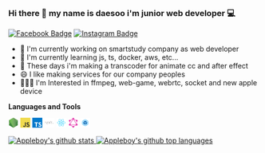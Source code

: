 ### Hi there 👋 my name is daesoo i'm junior web developer 💻<br/>

[![Facebook Badge](https://img.shields.io/badge/Facebook-1877f2?style=flat-square&logo=facebook&logoColor=white&link=https://www.facebook.com/profile.php?id=100002782422483)](https://www.facebook.com/profile.php?id=100002782422483) [![Instagram Badge](https://img.shields.io/badge/Instagram-ff69b4?style=flat-square&logo=instagram&logoColor=white&link=https://www.instagram.com/dae_soo_94/)](https://www.instagram.com/dae_soo_94/)

- 🔭 I'm currently working on smartstudy company as web developer
- 🌱 I'm currently learning js, ts, docker, aws, etc...
- 💬 These days i'm making a transcoder for animate cc and after effect
- 😄 I like making services for our company peoples
- 👨🏻‍💻 I'm Interested in ffmpeg, web-game, webrtc, socket and new apple device

**Languages and Tools**  

<code><img height="20" src="https://raw.githubusercontent.com/github/explore/28b02bbc9ad9f7a503c43775aebeb515dc2da5fc/topics/nodejs/nodejs.png"></code>
<code><img height="20" src="https://raw.githubusercontent.com/github/explore/28b02bbc9ad9f7a503c43775aebeb515dc2da5fc/topics/javascript/javascript.png"></code>
<code><img height="20" src="https://raw.githubusercontent.com/github/explore/28b02bbc9ad9f7a503c43775aebeb515dc2da5fc/topics/typescript/typescript.png"></code>
<code><img height="20" src="https://raw.githubusercontent.com/github/explore/28b02bbc9ad9f7a503c43775aebeb515dc2da5fc/topics/nextjs/nextjs.png"></code>
<code><img height="20" src="https://raw.githubusercontent.com/github/explore/28b02bbc9ad9f7a503c43775aebeb515dc2da5fc/topics/react/react.png"></code>
<code><img height="20" src="https://raw.githubusercontent.com/github/explore/28b02bbc9ad9f7a503c43775aebeb515dc2da5fc/topics/graphql/graphql.png"></code>
<code><img height="20" src="https://raw.githubusercontent.com/github/explore/28b02bbc9ad9f7a503c43775aebeb515dc2da5fc/topics/webpack/webpack.png"></code>

<a href="https://github.com/appleboy">
  <img height="180em" src="https://github-readme-stats.vercel.app/api?username=simdaesoo&show_icons=true&theme=dark&count_private=true" alt="Appleboy's github stats" />
  <img height="180em" src="https://github-readme-stats.vercel.app/api/top-langs/?username=simdaesoo&theme=dark&layout=compact" alt="Appleboy's github top languages" />
</a>
<!--
**SimDaeSoo/SimDaeSoo** is a ✨ _special_ ✨ repository because its `README.md` (this file) appears on your GitHub profile.

Here are some ideas to get you started:

- 🔭 I’m currently working on ...
- 🌱 I’m currently learning ...
- 👯 I’m looking to collaborate on ...
- 🤔 I’m looking for help with ...
- 💬 Ask me about ...
- 📫 How to reach me: ...
- 😄 Pronouns: ...
- ⚡ Fun fact: ...
-->
